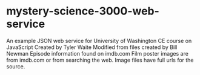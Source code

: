 # mystery-science-3000-web-service
An example JSON web service for University of Washington CE course on JavaScript
Created by Tyler Waite
Modified from files created by Bill Newman
Episode information found on imdb.com
Film poster images are from imdb.com or from searching the web. 
Image files have full urls for the source.
